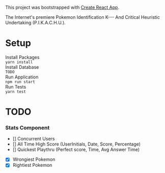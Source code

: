 This project was bootstrapped with [Create React App](https://github.com/facebookincubator/create-react-app).

The Internet's premiere Pokemon Identification K--- And Critical Heuristic Undertaking (P.I.K.A.C.H.U.).

# Setup
Install Packages  
`yarn install`  
Install Database  
`TODO`  
Run Application  
`npm run start`  
Run Tests  
`yarn test`  

# TODO
### Stats Component  
- [] Concurrent Users  
- [] All Time High Score (UserInitials, Date, Score, Percentage)  
- [] Quickest Playthru (Perfect score, Time, Avg Answer Time)  
- [x] Wrongiest Pokemon   
- [x] Rightiest Pokemon  